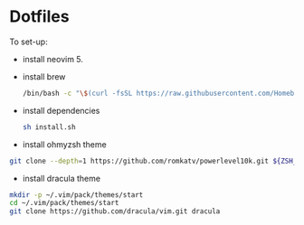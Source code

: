 # Dotfiles

To set-up:

- install neovim 5.

- install brew

  ```sh
  /bin/bash -c "\$(curl -fsSL https://raw.githubusercontent.com/Homebrew/install/HEAD/install.sh")
  ```

- install dependencies
  ```sh
  sh install.sh
  ```

- install ohmyzsh theme
```sh
git clone --depth=1 https://github.com/romkatv/powerlevel10k.git ${ZSH_CUSTOM:-$HOME/.oh-my-zsh/custom}/themes/powerlevel10k
```

- install dracula theme
```sh
mkdir -p ~/.vim/pack/themes/start
cd ~/.vim/pack/themes/start
git clone https://github.com/dracula/vim.git dracula
```
